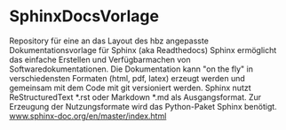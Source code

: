 # SphinxDocsVorlage
Repository für eine an das Layout des hbz angepasste Dokumentationsvorlage für Sphinx (aka Readthedocs) 
Sphinx ermöglicht das einfache Erstellen und Verfügbarmachen von Softwaredokumentationen. Die Dokumentation kann "on the fly" in verschiedensten Formaten (html, pdf, latex) erzeugt werden und gemeinsam mit dem Code mit git versioniert werden.
Sphinx nutzt ReStructuredText \*.rst oder Markdown \*.md als Ausgangsformat. Zur Erzeugung der Nutzungsformate wird das Python-Paket Sphinx benötigt. www.sphinx-doc.org/en/master/index.html
